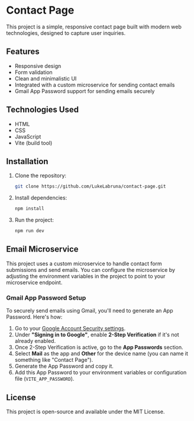 
# Contact Page

This project is a simple, responsive contact page built with modern web technologies, designed to capture user inquiries.

## Features

- Responsive design
- Form validation
- Clean and minimalistic UI
- Integrated with a custom microservice for sending contact emails
- Gmail App Password support for sending emails securely

## Technologies Used

- HTML
- CSS
- JavaScript
- Vite (build tool)

## Installation

1. Clone the repository:
   ```bash
   git clone https://github.com/LukeLabruna/contact-page.git
   ```
2. Install dependencies:
   ```bash
   npm install
   ```
3. Run the project:
   ```bash
   npm run dev
   ```

## Email Microservice

This project uses a custom microservice to handle contact form submissions and send emails. You can configure the microservice by adjusting the environment variables in the project to point to your microservice endpoint.

### Gmail App Password Setup

To securely send emails using Gmail, you'll need to generate an App Password. Here's how:

1. Go to your [Google Account Security settings](https://myaccount.google.com/security).
2. Under **"Signing in to Google"**, enable **2-Step Verification** if it's not already enabled.
3. Once 2-Step Verification is active, go to the **App Passwords** section.
4. Select **Mail** as the app and **Other** for the device name (you can name it something like "Contact Page").
5. Generate the App Password and copy it.
6. Add this App Password to your environment variables or configuration file (`VITE_APP_PASSWORD`).

## License

This project is open-source and available under the MIT License.
